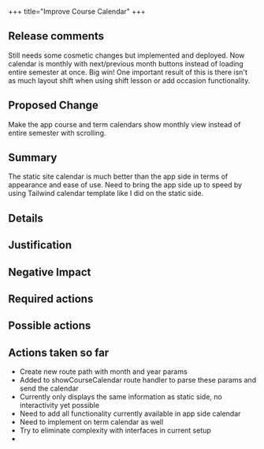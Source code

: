 +++
title="Improve Course Calendar"
+++
## Release comments

Still needs some cosmetic changes but implemented and deployed. Now calendar is monthly with next/previous month buttons instead of loading entire semester at once. Big win! One important result of this is there isn't as much layout shift when using shift lesson or add occasion functionality.

## Proposed Change

Make the app course and term calendars show monthly view instead of entire semester with scrolling.

## Summary

The static site calendar is much better than the app side in terms of appearance and ease of use. Need to bring the app side up to speed by using Tailwind calendar template like I did on the static side.

## Details

## Justification

## Negative Impact

## Required actions

## Possible actions

## Actions taken so far

- Create new route path with month and year params
- Added to showCourseCalendar route handler to parse these params and send the calendar
- Currently only displays the same information as static side, no interactivity yet possible
- Need to add all functionality currently available in app side calendar
- Need to implement on term calendar as well
- Try to eliminate complexity with interfaces in current setup
-
